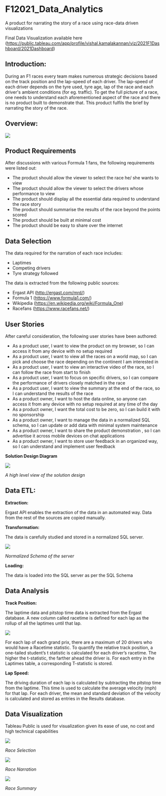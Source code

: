 # F12021_Data_Analytics

A product for narrating the story of a race using race-data driven visualizations

Final Data Visualization available here (https://public.tableau.com/app/profile/vishal.kamalakannan/viz/2021F1Dashboard/2021Dashboard)

## Introduction:

During an F1 races every team makes numerous strategic decisions based on the track position and the lap-speed of each driver.
The lap-speed of each driver depends on the tyre used, tyre age, lap of the race and each driver's ambient conditions (for eg. traffic).
To get the full picture of a race, one needs to understand each aforementioned aspect of the race and there is no product built to demonstrate that.
This product fulfils the brief by narrating the story of the race.

## Overview:

![](Process_Overview.png)

## Product Requirements

After discussions with various Formula 1 fans, the following requirements were listed out:

- The product should allow the viewer to select the race he/ she wants to view
- The product should allow the viewer to select the drivers whose performance to view
- The product should display all the essential data required to understand the race story
- The product should summarise the results of the race beyond the points scored
- The product should be built at minimal cost
- The product should be easy to share over the internet

## Data Selection

The data required for the narration of each race includes:

- Laptimes
- Competing drivers
- Tyre strategy followed

The data is extracted from the following public sources:

- Ergast API (http://ergast.com/mrd/)
- Formula 1 (https://www.formula1.com/)
- Wikipedia (https://en.wikipedia.org/wiki/Formula_One)
- Racefans (https://www.racefans.net/)

## User Stories

After careful consideration, the following user stories have been authored:

- As a product user, I want to view the product on my browser, so I can access it from any device with no setup required
- As a product user, I want to view all the races on a world map, so I can pick and choose the race depending on the continent I am interested in
- As a product user, I want to view an interactive video of the race, so I can follow the race from start to finish
- As a product user, I want to focus on specific drivers, so I can compare the performance of drivers closely matched in the race
- As a product user, I want to view the summary at the end of the race, so I can understand the results of the race
- As a product owner, I want to host the data online, so anyone can access it from any device with no setup required at any time of the day
- As a product owner, I want the total cost to be zero, so I can build it with no sponsorship
- As a product owner, I want to manage the data in a normalized SQL schema, so I can update or add data with minimal system maintenance
- As a product owner, I want to share the product demonstration , so I can advertise it across mobile devices on chat applications
- As a product owner, I want to store user feedback in an organized way, so I can understand and implement user feedback

**Solution Design Diagram**

![](Sys_Arch.png)

*A high level view of the solution design*

## Data ETL:

**Extraction:**

Ergast API enables the extraction of the data in an automated way. Data from the rest of the sources are copied manually.

**Transformation:**

The data is carefully studied and stored in a normalized SQL server.

![](SQL_Schema.png)

*Normalized Schema of the server*

**Loading:**

The data is loaded into the SQL server as per the SQL Schema

## Data Analysis

**Track Position:**

The laptime data and pitstop time data is extracted from the Ergast database. A new column called racetime is defined for each lap as the rollup of all the laptimes until that lap.

![](Laptime_Rollup.png)

For each lap of each grand prix, there are a maximum of 20 drivers who would have a Racetime statistic. To quantify the relative track position, a one-tailed student’s t statistic is calculated for each driver’s racetime. The higher the t-statistic, the farther ahead the driver is. For each entry in the Laptimes table, a corresponding T-statistic is stored.

**Lap Speed:**

The driving duration of each lap is calculated by subtracting the pitstop time from the laptime. This time is used to calculate the average velocity (mph) for that lap.
For each driver, the mean and standard deviation of the velocity is calculated and stored as entries in the Results database.

## Data Visualization

Tableau Public is used for visualization given its ease of use, no cost and high technical capabilities

![](Map.png)

*Race Selection*

![](Narration.png)

*Race Narration*

![](Summary.png)

*Race Summary*
